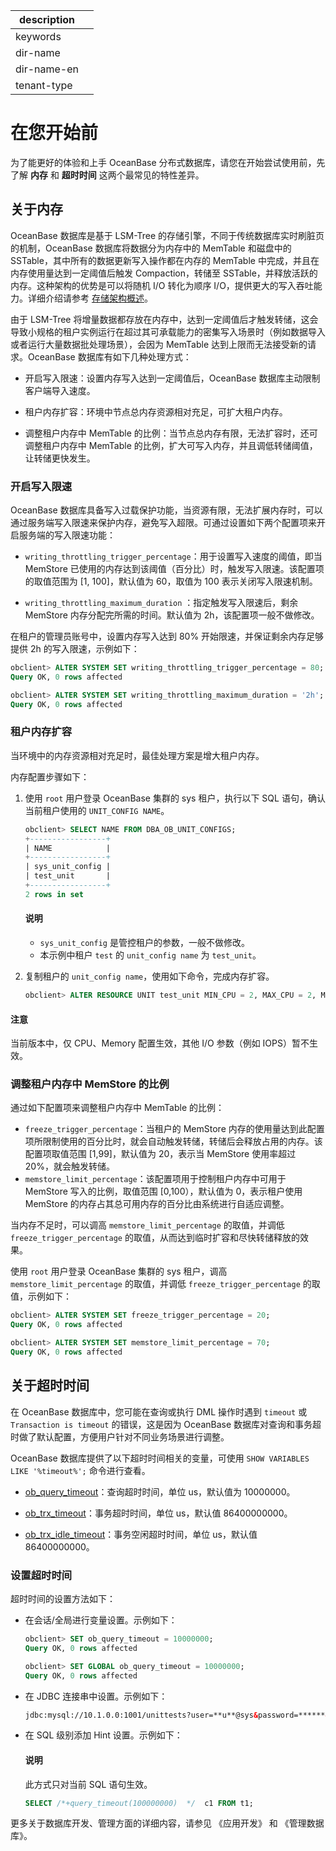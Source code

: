 |description||
|---|---|
|keywords||
|dir-name||
|dir-name-en||
|tenant-type||

# 在您开始前

为了能更好的体验和上手 OceanBase 分布式数据库，请您在开始尝试使用前，先了解 **内存** 和 **超时时间** 这两个最常见的特性差异。

## 关于内存

OceanBase 数据库是基于 LSM-Tree 的存储引擎，不同于传统数据库实时刷脏页的机制，OceanBase 数据库将数据分为内存中的 MemTable 和磁盘中的 SSTable，其中所有的数据更新写入操作都在内存的 MemTable 中完成，并且在内存使用量达到一定阈值后触发 Compaction，转储至 SSTable，并释放活跃的内存。这种架构的优势是可以将随机 I/O 转化为顺序 I/O，提供更大的写入吞吐能力。详细介绍请参考 [存储架构概述](../../700.reference/100.oceanbase-database-concepts/900.storage-architecture/100.storage-architecture-overview.md)。

由于 LSM-Tree 将增量数据都存放在内存中，达到一定阈值后才触发转储，这会导致小规格的租户实例运行在超过其可承载能力的密集写入场景时（例如数据导入或者运行大量数据批处理场景），会因为 MemTable 达到上限而无法接受新的请求。OceanBase 数据库有如下几种处理方式：

* 开启写入限速：设置内存写入达到一定阈值后，OceanBase 数据库主动限制客户端导入速度。
  
* 租户内存扩容：环境中节点总内存资源相对充足，可扩大租户内存。

* 调整租户内存中 MemTable 的比例：当节点总内存有限，无法扩容时，还可调整租户内存中 MemTable 的比例，扩大可写入内存，并且调低转储阈值，让转储更快发生。

### 开启写入限速

OceanBase 数据库具备写入过载保护功能，当资源有限，无法扩展内存时，可以通过服务端写入限速来保护内存，避免写入超限。可通过设置如下两个配置项来开启服务端的写入限速功能：

* `writing_throttling_trigger_percentage`：用于设置写入速度的阈值，即当 MemStore 已使用的内存达到该阈值（百分比）时，触发写入限速。该配置项的取值范围为 [1, 100]，默认值为 60，取值为 100 表示关闭写入限速机制。

* `writing_throttling_maximum_duration` ：指定触发写入限速后，剩余 MemStore 内存分配完所需的时间。默认值为 2h，该配置项一般不做修改。

在租户的管理员账号中，设置内存写入达到 80% 开始限速，并保证剩余内存足够提供 2h 的写入限速，示例如下：

```sql
obclient> ALTER SYSTEM SET writing_throttling_trigger_percentage = 80; 
Query OK, 0 rows affected

obclient> ALTER SYSTEM SET writing_throttling_maximum_duration = '2h';
Query OK, 0 rows affected
```

### 租户内存扩容

当环境中的内存资源相对充足时，最佳处理方案是增大租户内存。

内存配置步骤如下：

1. 使用 `root` 用户登录 OceanBase 集群的 sys 租户，执行以下 SQL 语句，确认当前租户使用的 `UNIT_CONFIG NAME`。

   ```sql
   obclient> SELECT NAME FROM DBA_OB_UNIT_CONFIGS;
   +-----------------+
   | NAME            |
   +-----------------+
   | sys_unit_config |
   | test_unit       |
   +-----------------+
   2 rows in set
   ```

   <main id="notice" type='explain'>
    <h4>说明</h4>
    <p> <ul><li><code>sys_unit_config</code>  是管控租户的参数，一般不做修改。</li><li>本示例中租户 <code>test</code>  的 <code>unit_config name</code>  为 <code>test_unit</code>。</li></ul> </p>
   </main>

2. 复制租户的 `unit_config name`，使用如下命令，完成内存扩容。

   ```sql
   obclient> ALTER RESOURCE UNIT test_unit MIN_CPU = 2, MAX_CPU = 2, MEMORY_SIZE = '10G', MAX_IOPS = 10000, MIN_IOPS = 10000; 
   ```

  <main id="notice" type='notice'>
    <h4>注意</h4>
    <p>当前版本中，仅 CPU、Memory 配置生效，其他 I/O 参数（例如 IOPS）暂不生效。</p>
  </main>

### 调整租户内存中 MemStore 的比例

通过如下配置项来调整租户内存中 MemTable 的比例：

* `freeze_trigger_percentage`：当租户的 MemStore 内存的使用量达到此配置项所限制使用的百分比时，就会自动触发转储，转储后会释放占用的内存。该配置项取值范围 [1,99]，默认值为 20，表示当 MemStore 使用率超过 20%，就会触发转储。
* `memstore_limit_percentage`：该配置项用于控制租户内存中可用于 MemStore 写入的比例，取值范围 [0,100），默认值为 0，表示租户使用 MemStore 的内存占其总可用内存的百分比由系统进行自适应调整。

当内存不足时，可以调高 `memstore_limit_percentage` 的取值，并调低 `freeze_trigger_percentage` 的取值，从而达到临时扩容和尽快转储释放的效果。

使用 `root` 用户登录 OceanBase 集群的 sys 租户，调高 `memstore_limit_percentage` 的取值，并调低 `freeze_trigger_percentage` 的取值，示例如下：

```sql
obclient> ALTER SYSTEM SET freeze_trigger_percentage = 20;
Query OK, 0 rows affected 

obclient> ALTER SYSTEM SET memstore_limit_percentage = 70;
Query OK, 0 rows affected
```

## 关于超时时间

在 OceanBase 数据库中，您可能在查询或执行 DML 操作时遇到 `timeout` 或 `Transaction is timeout` 的错误，这是因为 OceanBase 数据库对查询和事务超时做了默认配置，方便用户针对不同业务场景进行调整。

OceanBase 数据库提供了以下超时时间相关的变量，可使用 `SHOW VARIABLES LIKE '%timeout%';` 命令进行查看。

* [ob_query_timeout](../../700.reference/800.configuration-items-and-system-variables/200.system-variable/300.global-system-variable/9000.ob_query_timeout-global.md)：查询超时时间，单位 us，默认值为 10000000。


* [ob_trx_timeout](../../700.reference/800.configuration-items-and-system-variables/200.system-variable/300.global-system-variable/10300.ob_trx_timeout-global.md)：事务超时时间，单位 us，默认值 86400000000。


* [ob_trx_idle_timeout](../../700.reference/800.configuration-items-and-system-variables/200.system-variable/300.global-system-variable/10100.ob_trx_idle_timeout-global.md)：事务空闲超时时间，单位 us，默认值 86400000000。


### 设置超时时间

超时时间的设置方法如下：

* 在会话/全局进行变量设置。示例如下：

   ```sql
   obclient> SET ob_query_timeout = 10000000;
   Query OK, 0 rows affected 

   obclient> SET GLOBAL ob_query_timeout = 10000000;
   Query OK, 0 rows affected 
   ```

* 在 JDBC 连接串中设置。示例如下：

   ```html
   jdbc:mysql://10.1.0.0:1001/unittests?user=**u**@sys&password=******&sessionVariables = ob_query_timeout = 60000000000,ob_trx_timeout = 60000000000&xxxx
   ```

* 在 SQL 级别添加 Hint 设置。示例如下：

   <main id="notice" type='explain'>
    <h4>说明</h4>
    <p>此方式只对当前 SQL 语句生效。 </p>
   </main>

   ```sql
   SELECT /*+query_timeout(100000000)  */  c1 FROM t1; 
   ```

更多关于数据库开发、管理方面的详细内容，请参见 《应用开发》 和 《管理数据库》。
